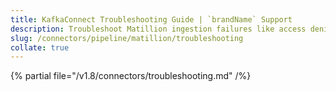 ```yaml
---
title: KafkaConnect Troubleshooting Guide | `brandName` Support
description: Troubleshoot Matillion ingestion failures like access denial, API error, or DAG metadata mismatch.
slug: /connectors/pipeline/matillion/troubleshooting
collate: true
---
```


{% partial file="/v1.8/connectors/troubleshooting.md" /%}
